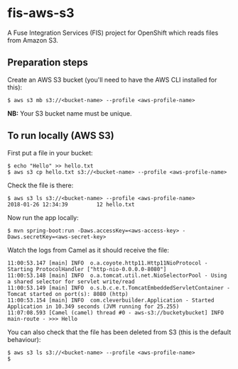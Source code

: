 # fis-aws-s3

A Fuse Integration Services (FIS) project for OpenShift which reads files from Amazon S3.

## Preparation steps

Create an AWS S3 bucket (you'll need to have the AWS CLI installed for this):

    $ aws s3 mb s3://<bucket-name> --profile <aws-profile-name>

**NB:** Your S3 bucket name must be unique.

## To run locally (AWS S3)

First put a file in your bucket:

    $ echo "Hello" >> hello.txt
    $ aws s3 cp hello.txt s3://<bucket-name> --profile <aws-profile-name>

Check the file is there:

    $ aws s3 ls s3://<bucket-name> --profile <aws-profile-name>
    2018-01-26 12:34:39         12 hello.txt

Now run the app locally:

    $ mvn spring-boot:run -Daws.accessKey=<aws-access-key> -Daws.secretKey=<aws-secret-key>

Watch the logs from Camel as it should receive the file:

    11:00:53.147 [main] INFO  o.a.coyote.http11.Http11NioProtocol - Starting ProtocolHandler ["http-nio-0.0.0.0-8080"]
    11:00:53.148 [main] INFO  o.a.tomcat.util.net.NioSelectorPool - Using a shared selector for servlet write/read
    11:00:53.149 [main] INFO  o.s.b.c.e.t.TomcatEmbeddedServletContainer - Tomcat started on port(s): 8080 (http)
    11:00:53.154 [main] INFO  com.cleverbuilder.Application - Started Application in 10.349 seconds (JVM running for 25.255)
    11:07:08.593 [Camel (camel) thread #0 - aws-s3://bucketybucket] INFO  main-route - >>> Hello

You can also check that the file has been deleted from S3 (this is the default behaviour):

    $ aws s3 ls s3://<bucket-name> --profile <aws-profile-name>
    $

